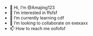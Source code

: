 - 👋 Hi, I’m @Amajing123
- 👀 I’m interested in ffsfsf
- 🌱 I’m currently learning cdf
- 💞️ I’m looking to collaborate on exexaxx
- 📫 How to reach me oofofof

<!---
Amajing123/Amajing123 is a ✨ special ✨ repository because its `README.md` (this file) appears on your GitHub profile.
You can click the Preview link to take a look at your changes.
--->
